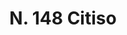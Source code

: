 ---
title: "N. 148 Citiso"
permalink: "/edition/plant148/"
plant-name: "N. 148"
plant-number: "148"
plant-xml: "/assets/xml/plant148.xml"
plant-img1: "/assets/img/plant148_verso.jpg"
plant-img2: "/assets/img/plant148.jpg"
plant-title: "N. 148 Citiso"
plant-wfo-link: "http://www.worldfloraonline.org/taxon/wfo-0000213419"
plant-kew-link: "https://powo.science.kew.org/taxon/urn:lsid:ipni.org:names:506064-1"
plant-taxon-content: "Medicago arborea L."
layout: single-xml
---